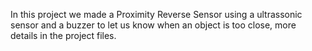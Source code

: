 In this project we made a Proximity Reverse Sensor using a ultrassonic sensor and a buzzer to let us know when an object is too close, more details in the project files.
